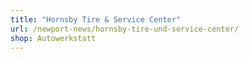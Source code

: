 ```yaml
---
title: "Hornsby Tire & Service Center"
url: /newport-news/hornsby-tire-und-service-center/
shop: Autowerkstatt
---
```

